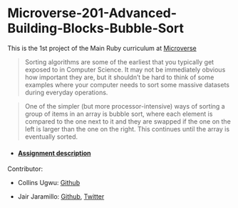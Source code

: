 # Microverse-201-Advanced-Building-Blocks-Bubble-Sort

This is the 1st project of the Main Ruby curriculum at [Microverse](https://www.microverse.org)

>Sorting algorithms are some of the earliest that you typically get exposed to in Computer Science. It may not be immediately obvious how important they are, but it shouldn’t be hard to think of some examples where your computer needs to sort some massive datasets during everyday operations.

>One of the simpler (but more processor-intensive) ways of sorting a group of items in an array is bubble sort, where each element is compared to the one next to it and they are swapped if the one on the left is larger than the one on the right. This continues until the array is eventually sorted.

* #### [Assignment description](https://www.theodinproject.com/courses/ruby-programming/lessons/advanced-building-blocks)

Contributor:

* Collins Ugwu: [Github](https://github.com/collinsugwu)

* Jair Jaramillo: [Github](https://github.com/jairjy), [Twitter](https://twitter.com/jairjy)
